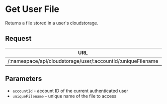 # Get User File
Returns a file stored in a user's cloudstorage.

## Request
| URL | Method |
| - | - |
| /:namespace/api/cloudstorage/user/:accountId/:uniqueFilename | `GET` |

## Parameters
- `accountId` - account ID of the current authenticated user
- `uniqueFilename` - unique name of the file to access